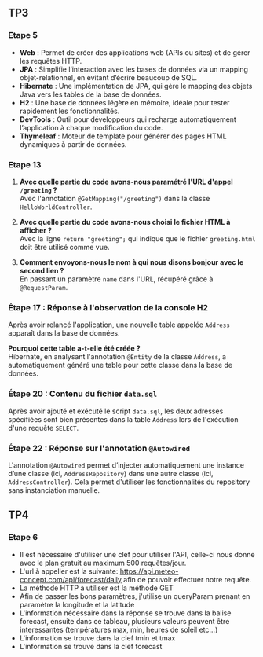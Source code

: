 ## TP3

### Etape 5

- **Web** : Permet de créer des applications web (APIs ou sites) et de gérer les requêtes HTTP.  
- **JPA** : Simplifie l’interaction avec les bases de données via un mapping objet-relationnel, en évitant d’écrire beaucoup de SQL.  
- **Hibernate** : Une implémentation de JPA, qui gère le mapping des objets Java vers les tables de la base de données.  
- **H2** : Une base de données légère en mémoire, idéale pour tester rapidement les fonctionnalités.  
- **DevTools** : Outil pour développeurs qui recharge automatiquement l’application à chaque modification du code.  
- **Thymeleaf** : Moteur de template pour générer des pages HTML dynamiques à partir de données.

### Etape 13

1. **Avec quelle partie du code avons-nous paramétré l'URL d'appel `/greeting` ?**  
   Avec l'annotation `@GetMapping("/greeting")` dans la classe `HelloWorldController`.

2. **Avec quelle partie du code avons-nous choisi le fichier HTML à afficher ?**  
   Avec la ligne `return "greeting";` qui indique que le fichier `greeting.html` doit être utilisé comme vue.

3. **Comment envoyons-nous le nom à qui nous disons bonjour avec le second lien ?**  
   En passant un paramètre `name` dans l'URL, récupéré grâce à `@RequestParam`.

### Étape 17 : Réponse à l'observation de la console H2
Après avoir relancé l'application, une nouvelle table appelée `Address` apparaît dans la base de données.  

**Pourquoi cette table a-t-elle été créée ?**  
Hibernate, en analysant l'annotation `@Entity` de la classe `Address`, a automatiquement généré une table pour cette classe dans la base de données.

### Étape 20 : Contenu du fichier `data.sql`
Après avoir ajouté et exécuté le script `data.sql`, les deux adresses spécifiées sont bien présentes dans la table `Address` lors de l'exécution d'une requête `SELECT`.

### Étape 22 : Réponse sur l'annotation `@Autowired`
L'annotation `@Autowired` permet d’injecter automatiquement une instance d’une classe (ici, `AddressRepository`) dans une autre classe (ici, `AddressController`). Cela permet d'utiliser les fonctionnalités du repository sans instanciation manuelle.


## TP4

### Etape 6

- Il est nécessaire d'utiliser une clef pour utiliser l'API, celle-ci nous donne avec le plan gratuit au maximum 500 requêtes/jour.
- L'url à appeller est la suivante: https://api.meteo-concept.com/api/forecast/daily afin de pouvoir effectuer notre requête.
- La méthode HTTP à utiliser est la méthode GET
- Afin de passer les bons paramètres, j'utilise un queryParam prenant en paramètre la longitude et la latitude
- L'information nécessaire dans la réponse se trouve dans la balise forecast, ensuite dans ce tableau, plusieurs valeurs peuvent être interessantes (températures max, min, heures de soleil etc...)
- L'information se trouve dans la clef tmin et tmax
- L'information se trouve dans la clef forecast


